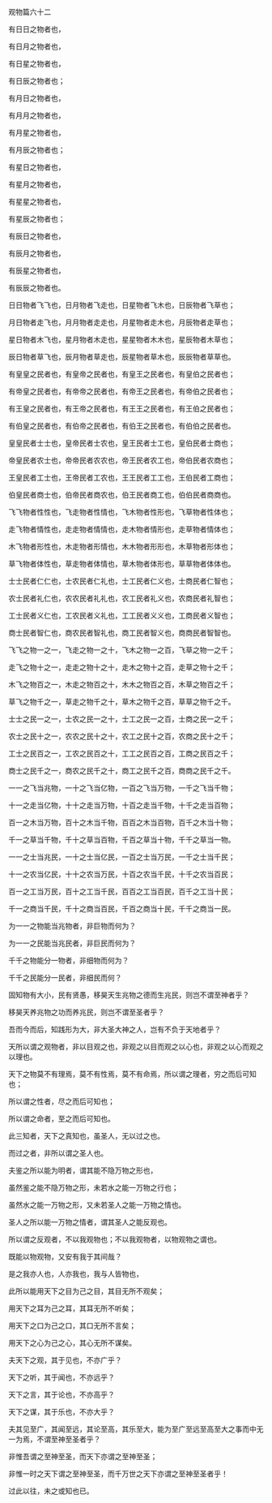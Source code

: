 观物篇六十二

有日日之物者也，

有日月之物者也，

有日星之物者也，

有日辰之物者也；

有月日之物者也，

有月月之物者也，

有月星之物者也，

有月辰之物者也；

有星日之物者也，

有星月之物者也，

有星星之物者也，

有星辰之物者也；

有辰日之物者也，

有辰月之物者也，

有辰星之物者也，

有辰辰之物者也。

日日物者飞飞也，日月物者飞走也，日星物者飞木也，日辰物者飞草也；

月日物者走飞也，月月物者走走也，月星物者走木也，月辰物者走草也；

星日物者木飞也，星月物者木走也，星星物者木木也，星辰物者木草也；

辰日物者草飞也，辰月物者草走也，辰星物者草木也，辰辰物者草草也。

有皇皇之民者也，有皇帝之民者也，有皇王之民者也，有皇伯之民者也；

有帝皇之民者也，有帝帝之民者也，有帝王之民者也，有帝伯之民者也；

有王皇之民者也，有王帝之民者也，有王王之民者也，有王伯之民者也；

有伯皇之民者也，有伯帝之民者也，有伯王之民者也，有伯伯之民者也。

皇皇民者士士也，皇帝民者士农也，皇王民者士工也，皇伯民者士商也；

帝皇民者农士也，帝帝民者农农也，帝王民者农工也，帝伯民者农商也；

王皇民者工士也，王帝民者工农也，王王民者工工也，王伯民者工商也；

伯皇民者商士也，伯帝民者商农也，伯王民者商工也，伯伯民者商商也。

飞飞物者性性也，飞走物者性情也，飞木物者性形也，飞草物者性体也；

走飞物者情性也，走走物者情情也，走木物者情形也，走草物者情体也；

木飞物者形性也，木走物者形情也，木木物者形形也，木草物者形体也；

草飞物者体性也，草走物者体情也，草木物者体形也，草草物者体体也。

士士民者仁仁也，士农民者仁礼也，士工民者仁义也，士商民者仁智也；

农士民者礼仁也，农农民者礼礼也，农工民者礼义也，农商民者礼智也；

工士民者义仁也，工农民者义礼也，工工民者义义也，工商民者义智也；

商士民者智仁也，商农民者智礼也，商工民者智义也，商商民者智智也。

飞飞之物一之一，飞走之物一之十，飞木之物一之百，飞草之物一之千；

走飞之物十之一，走走之物十之十，走木之物十之百，走草之物十之千；

木飞之物百之一，木走之物百之十，木木之物百之百，木草之物百之千；

草飞之物千之一，草走之物千之十，草木之物千之百，草草之物千之千。

士士之民一之一，士农之民一之十，士工之民一之百，士商之民一之千；

农士之民十之一，农农之民十之十，农工之民十之百，农商之民十之千；

工士之民百之一，工农之民百之十，工工之民百之百，工商之民百之千；

商士之民千之一，商农之民千之十，商工之民千之百，商商之民千之千。

一一之飞当兆物，一十之飞当亿物，一百之飞当万物，一千之飞当千物；

十一之走当亿物，十十之走当万物，十百之走当千物，十千之走当百物；

百一之木当万物，百十之木当千物，百百之木当百物，百千之木当十物；

千一之草当千物，千十之草当百物，千百之草当十物，千千之草当一物。

一一之士当兆民，一十之士当亿民，一百之士当万民，一千之士当千民；

十一之农当亿民，十十之农当万民，十百之农当千民，十千之农当百民；

百一之工当万民，百十之工当千民，百百之工当百民，百千之工当十民；

千一之商当千民，千十之商当百民，千百之商当十民，千千之商当一民。

为一一之物能当兆物者，非巨物而何为？

为一一之民能当兆民者，非巨民而何为？

千千之物能分一物者，非细物而何为？

千千之民能分一民者，非细民而何？

固知物有大小，民有贤愚，移昊天生兆物之德而生兆民，则岂不谓至神者乎？

移昊天养兆物之功而养兆民，则岂不谓至圣者乎？

吾而今而后，知践形为大，非大圣大神之人，岂有不负于天地者乎？

天所以谓之观物者，非以目观之也，非观之以目而观之以心也，非观之以心而观之以理也。

天下之物莫不有理焉，莫不有性焉，莫不有命焉，所以谓之理者，穷之而后可知也；

所以谓之性者，尽之而后可知也；

所以谓之命者，至之而后可知也。

此三知者，天下之真知也，虽圣人，无以过之也。

而过之者，非所以谓之圣人也。

夫鉴之所以能为明者，谓其能不隐万物之形也，

虽然鉴之能不隐万物之形，未若水之能一万物之行也；

虽然水之能一万物之形，又未若圣人之能一万物之情也。

圣人之所以能一万物之情者，谓其圣人之能反观也。

所以谓之反观者，不以我观物也；不以我观物者，以物观物之谓也。

既能以物观物，又安有我于其间哉？

是之我亦人也，人亦我也，我与人皆物也，

此所以能用天下之目为己之目，其目无所不观矣；

用天下之耳为己之耳，其耳无所不听矣；

用天下之口为己之口，其口无所不言矣；

用天下之心为己之心，其心无所不谋矣。

夫天下之观，其于见也，不亦广乎？

天下之听，其于闻也，不亦远乎？

天下之言，其于论也，不亦高乎？

天下之谋，其于乐也，不亦大乎？

夫其见至广，其闻至远，其论至高，其乐至大，能为至广至远至高至大之事而中无一为焉，不谓至神至圣者乎？

非惟吾谓之至神至圣，而天下亦谓之至神至圣；

非惟一时之天下谓之至神至圣，而千万世之天下亦谓之至神至圣者乎！

过此以往，未之或知也已。

